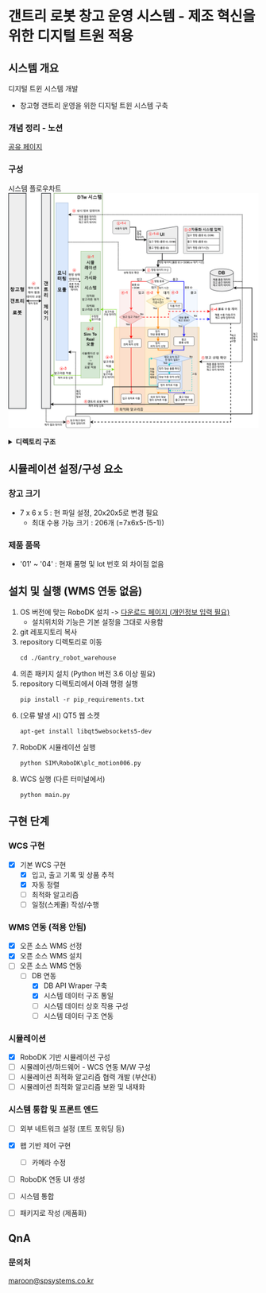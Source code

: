 # 갠트리 로봇 창고 운영 시스템 - 제조 혁신을 위한 디지털 트원 적용


## 시스템 개요
디지털 트윈 시스템 개발
 - 창고형 갠트리 운영을 위한 디지털 트윈 시스템 구축

### 개념 정리 - 노션
[공유 페이지](https://cloudy-rule-316.notion.site/68288352350048ff82300f51217bb229?pvs=4 "프로젝트 노션 페이지")
<!-- 
[팀 노션 페이지](https://www.notion.so/DTw-395d57d4720445a4bf8d06fbc176af5e?pvs=4) -->


### 구성
시스템 플로우차트
![플로우 차트](https://github.com/SpRobotTeam/DT_Gantry_Robot_WareHouse/blob/basic_only/doc/%EA%B0%A0%ED%8A%B8%EB%A6%AC%20%EA%B8%B0%EB%B0%98%20DTw%20%EC%8B%9C%EC%8A%A4%ED%85%9C%20%EC%9E%91%EC%97%85%20%ED%9D%90%EB%A6%84%EB%8F%84.drawio.png)

<details>
  <summary><b>디렉토리 구조</b></summary>

```html
📦Gantry_robot_warehouse    
┣ 📂main.py                     # 전채 시스템 실행
┣ 📂WCS                         # 공간 구성, 편집 및 제어
┃   ┣ 📜SPWCS.py                # WCS 시스템
┃   ┣ 📜Info_mng.py             # 상품, 품목 등 정보 제어
┃   ┣ 📜WH_mng.py               # 창고 공간 제어
┃   ┣ 📜Zone_mng.py             # 중규모 공간 제어
┃   ┗ 📜Area_mng.py             # 소규모 공간 제어
┣ 📂MW
┃   ┣ 📜Company_mng.py          # 회사, 거래처 등 정보 구성, 편집
┃   ┣ 📜modbus_sim.py           # 모드버스 통신 (테스트용)
┃   ┣ 📜PLC_com.py              # 모드버스 통신
┃   ┗ 📜Product_mng.py          # 제품 품목 구성, 편집    
┣ 📂API                         
┃   ┣ 📜DB_mng.py               # DB 제어(적용 안됨)
┃   ┗ 📜odoo_api_wrapper.py     # WMS 연동 (적용 안됨)
┣ 📂SIM                         
┃   ┣ 📂EVAL                    # 알고리즘 평가
┃   ┃   ┣ 📜eval_list           # 평가 데이터
┃   ┃   ┗ 📜mission_list        # 미션 리스트
┃   ┣ 📂RoboDK                  # 시뮬레이션
┃   ┃   ┣ 📜plc_motion006.py    # 시뮬레이션 실행
┃   ┃   ┣ 📜wcs_plc_{DATE}.rdk  # 시뮬레이션 환경 파일
┃   ┃   ┗ 📜e.t.c ...           # 기타
┣ 📂ERROR                       # 에러 처리
┣ 📂logs                        # 로그
┣ 📂WEB                         # 웹 기반 구동
┗ 📜pip_requirements.txt        # 의존성 페키지 목록
```
</details>

## 시뮬레이션 설정/구성 요소

### 창고 크기
- 7 x 6 x 5 : 현 파일 설정, 20x20x5로 변경 필요
    - 최대 수용 가능 크기 : 206개 (=7x6x5-(5-1))

<!-- #### -->
<!-- #### 박스 규격 통일 
300\*200\*200 mm (박스 간 간격 전후좌우 200mm)
#### 작업 구역 크기 
7000\*12000\*1600 mm -->
### 제품 품목
- '01' ~ '04' : 현재 품명 및 lot 번호 외 차이점 없음

## 설치 및 실행 (WMS 연동 없음)
1. OS 버전에 맞는 RoboDK 설치 -> [다운로드 페이지 (개인정보 입력 필요)](https://robodk.com/ko/download)
    - 설치위치와 기능은 기본 설정을 그대로 사용함 
2. git 레포지토리 복사
3. repository 디렉토리로 이동
    ``` 
    cd ./Gantry_robot_warehouse
    ```
4. 의존 패키지 설치 (Python 버전 3.6 이상 필요)
 1. repository 디렉토리에서 아래 명령 실행
    ```
    pip install -r pip_requirements.txt
    ```
 2. (오류 발생 시) QT5 웹 소켓 
    ```
    apt-get install libqt5websockets5-dev
    ```
5. RoboDK 시뮬레이션 실행
    ```
    python SIM\RoboDK\plc_motion006.py
    ```
6. WCS 실행 (다른 터미널에서)
    ```
    python main.py
    ```


## 구현 단계
### WCS 구현 
- [x] 기본 WCS 구현
    - [x] 입고, 출고 기록 및 상품 추적
    - [x] 자동 정렬
    - [ ] 최적화 알고리즘
    - [ ] 일정(스케쥴) 작성/수행
<!-- 
- [ ] MICUBE WCS 적용
- [ ] 협의 -->

### WMS 연동 (적용 안됨)
- [x] 오픈 소스 WMS 선정
- [x] 오픈 소스 WMS 설치
- [ ] 오픈 소스 WMS 연동
    - [ ] DB 연동
        - [x] DB API Wraper 구축
        - [x] 시스템 데이터 구조 통일
        - [ ] 시스템 데이터 상호 작용 구성
        - [ ] 시스템 데이터 구조 연동

### 시뮬레이션 
- [x] RoboDK 기반 시뮬레이션 구성
- [ ] 시뮬레이션/하드웨어 - WCS 연동 M/W 구성
- [ ] 시뮬레이션 최적화 알고리즘 협력 개발 (부산대)
- [ ] 시뮬레이션 최적화 알고리즘 보완 및 내재화

### 시스템 통합 및 프론트 엔드
- [ ] 외부 네트워크 설정 (포트 포워딩 등)
- [x] 왭 기반 제어 구현
    - [ ] 카메라 수정
- [ ] RoboDK 연동 UI 생성
- [ ] 시스템 통합
- [ ] 패키지로 작성 (제품화)


## QnA
### 문의처
maroon@spsystems.co.kr
